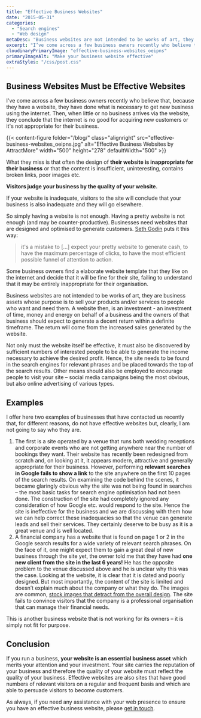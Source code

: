 ```yaml
---
title: "Effective Business Websites"
date: "2015-05-31"
categories:
  - "Search engines"
  - "Web design"
metaDesc: "Business websites are not intended to be works of art, they are business assets whose purpose is to sell products and/or services to people who want them."
excerpt: "I’ve come across a few business owners recently who believe that, because they have a website, they have done what is necessary to get new business using the internet. Then, when little or no business arrives via the website, they conclude that the internet is no good for acquiring new customers or it’s not appropriate for their business. What they miss is that often the design of their website is inappropriate for their business or that the content is inadequate. <strong>Visitors judge your business by the quality of your website</strong>. Let’s look at what’s really needed."
cloudinaryPrimaryImage: "effective-business-websites_oeipns"
primaryImageAlt: "Make your business website effective"
extraStyles: "/css/post.css"
---
```


## Business Websites Must be Effective Websites

I've come across a few business owners recently who believe that, because they have a website, they have done what is necessary to get new business using the internet. Then, when little or no business arrives via the website, they conclude that the internet is no good for acquiring new customers or it's not appropriate for their business.

{{< content-figure folder="/blog/"
class="alignright"
src="effective-business-websites_oeipns.jpg"
alt="Effective Business Websites by AttractMore"
width="500" height="278" defaultWidth="500" >}}

What they miss is that often the design of **their website is inappropriate for their business** or that the content is insufficient, uninteresting, contains broken links, poor images etc.

**Visitors judge your business by the quality of your website.**

If your website is inadequate, visitors to the site will conclude that your business is also inadequate and they will go elsewhere.

So simply having a website is not enough. Having a pretty website is not enough (and may be counter-productive). Businesses need websites that are designed and optimised to generate customers. [Seth Godin](https://sethgodin.typepad.com/seths_blog/2015/05/pretty-websites.html) puts it this way:

> it's a mistake to \[…\] expect your pretty website to generate cash, to have the maximum percentage of clicks, to have the most efficient possible funnel of attention to action.

Some business owners find a elaborate website template that they like on the internet and decide that it will be fine for their site, failing to understand that it may be entirely inappropriate for their organisation.

Business websites are not intended to be works of art, they are business assets whose purpose is to sell your products and/or services to people who want and need them. A website then, is an investment - an investment of time, money and energy on behalf of a business and the owners of that business should expect to generate a decent return within a definite timeframe. The return will come from the increased sales generated by the website.

Not only must the website itself be effective, it must also be discovered by sufficient numbers of interested people to be able to generate the income necessary to achieve the desired profit. Hence, the site needs to be found in the search engines for relevant phrases and be placed towards the top of the search results. Other means should also be employed to encourage people to visit your site – social media campaigns being the most obvious, but also online advertising of various types.

## Examples

I offer here two examples of businesses that have contacted us recently that, for different reasons, do not have effective websites but, clearly, I am not going to say who they are.

1. The first is a site operated by a venue that runs both wedding receptions and corporate events who are not getting anywhere near the number of bookings they want. Their website has recently been redesigned from scratch and, on looking at it, it appears modern, attractive and generally appropriate for their business. However, performing **relevant searches in Google fails to show a link** to the site anywhere on the first 10 pages of the search results. On examining the code behind the scenes, it became glaringly obvious why the site was not being found in searches – the most basic tasks for search engine optimisation had not been done. The construction of the site had completely ignored any consideration of how Google etc. would respond to the site. Hence the site is ineffective for the business and we are discussing with them how we can help correct these inadequacies so that the venue can generate leads and sell their services. They certainly deserve to be busy as it is a great venue and is well located.
2. A financial company has a website that is found on page 1 or 2 in the Google search results for a wide variety of relevant search phrases. On the face of it, one might expect them to gain a great deal of new business through the site yet, the owner told me that they have had **one new client from the site in the last 6 years!** He has the opposite problem to the venue discussed above and he is unclear why this was the case. Looking at the website, it is clear that it is dated and poorly designed. But most importantly, the content of the site is limited and doesn’t explain much about the company or what they do. The images are common, [stock images that detract from the overall design](/blog/choosing-images-for-your-website/). The site fails to convince visitors that the company is a professional organisation that can manage their financial needs.

This is another business website that is not working for its owners – it is simply not fit for purpose.

## Conclusion

If you run a business, **your website is an essential business asset** which merits your attention and your investment. Your site carries the reputation of your business and therefore the quality of your website must reflect the quality of your business. Effective websites are also sites that have good numbers of relevant visitors on a regular and frequent basis and which are able to persuade visitors to become customers.

As always, if you need any assistance with your web presence to ensure you have an effective business website, please [get in touch](/contact/).
